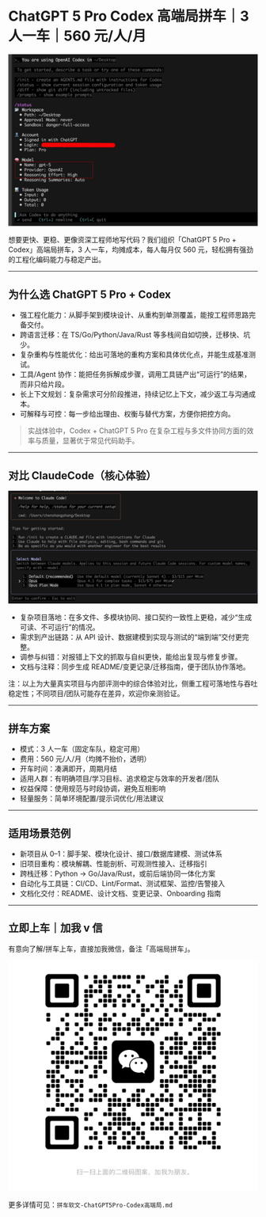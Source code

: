 # ChatGPT 5 Pro Codex 高端局拼车｜3 人一车｜560 元/人/月

![ChatGPT 5 Pro Codex](./codex.png)

想要更快、更稳、更像资深工程师地写代码？我们组织「ChatGPT 5 Pro + Codex」高端局拼车，3 人一车，均摊成本，每人每月仅 560 元，轻松拥有强劲的工程化编码能力与稳定产出。

---

## 为什么选 ChatGPT 5 Pro + Codex

- 强工程化能力：从脚手架到模块设计、从重构到单测覆盖，能按工程师思路完备交付。
- 跨语言迁移：在 TS/Go/Python/Java/Rust 等多栈间自如切换，迁移快、坑少。
- 复杂重构与性能优化：给出可落地的重构方案和具体优化点，并能生成基准测试。
- 工具/Agent 协作：能把任务拆解成步骤，调用工具链产出“可运行”的结果，而非只给片段。
- 长上下文规划：复杂需求可分阶段推进，持续记忆上下文，减少返工与沟通成本。
- 可解释与可控：每一步给出理由、权衡与替代方案，方便你把控方向。

> 实战体验中，Codex + ChatGPT 5 Pro 在复杂工程与多文件协同方面的效率与质量，显著优于常见代码助手。

---

## 对比 ClaudeCode（核心体验）

![ClaudeCode 参考图](./claudecode.png)

- 复杂项目落地：在多文件、多模块协同、接口契约一致性上更稳，减少“生成可读、不可运行”的情况。
- 需求到产出链路：从 API 设计、数据建模到实现与测试的“端到端”交付更完整。
- 调参与纠错：对报错上下文的抓取与自纠更快，能给出复现与修复步骤。
- 文档与注释：同步生成 README/变更记录/迁移指南，便于团队协作落地。

注：以上为大量真实项目与内部评测中的综合体验对比，侧重工程可落地性与吞吐稳定性；不同项目/团队可能存在差异，欢迎你亲测验证。

---

## 拼车方案

- 模式：3 人一车（固定车队，稳定可用）
- 费用：560 元/人/月（均摊不抬价，透明）
- 开车时间：凑满即开，周期月结
- 适用人群：有明确项目/学习目标、追求稳定与效率的开发者/团队
- 权益保障：使用规范与时段协调，避免互相影响
- 轻量服务：简单环境配置/提示词优化/用法建议

---

## 适用场景范例

- 新项目从 0–1：脚手架、模块化设计、接口/数据库建模、测试体系
- 旧项目重构：模块解耦、性能剖析、可观测性接入、迁移指引
- 跨栈迁移：Python → Go/Java/Rust，或前后端协同一体化方案
- 自动化与工具链：CI/CD、Lint/Format、测试框架、监控/告警接入
- 文档化交付：README、设计文档、变更记录、Onboarding 指南

---

## 立即上车｜加我 v 信

有意向了解/拼车上车，直接加我微信，备注「高端局拼车」。

![加好友二维码](./加好友二维码.jpg)

更多详情可见：`拼车软文-ChatGPT5Pro-Codex高端局.md`

